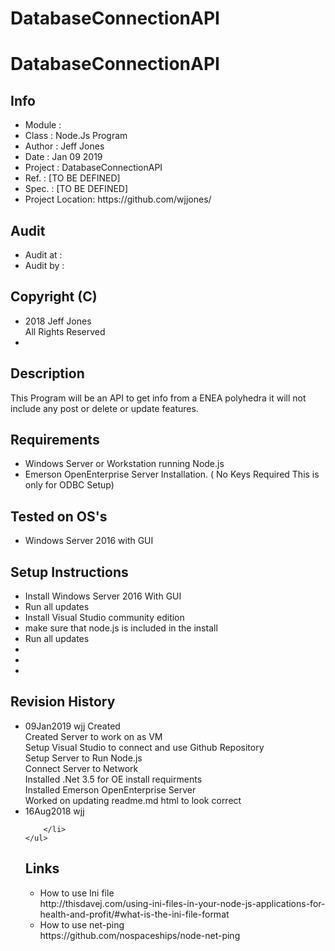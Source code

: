 ﻿# DatabaseConnectionAPI
<h1>DatabaseConnectionAPI</h1>

<h2>Info</h2>
<p>
	<ul>
		<li>Module    :  </li>
		<li>Class     : Node.Js Program </li>
		<li>Author    : Jeff Jones </li>
		<li>Date      : Jan 09 2019 </li>
		<li>Project   : DatabaseConnectionAPI </li>
		<li>Ref.      : [TO BE DEFINED] </li>
		<li>Spec.     : [TO BE DEFINED] </li>
		<li>Project Location: https://github.com/wjjones/ </li>
	</ul>
</p>
<h2>Audit</h2>
<p>
	<ul>
		<li>Audit at  : </li>
		<li>Audit by  : </li>
	</ul>
</p>

<h2>Copyright (C)</h2>
<p>
	<ul>
		<li>2018 Jeff Jones </li
		<li>All Rights Reserved <li>
	</ul>
</p>
</hr>
<h2>Description</h2>
<p>
	This Program will be an API to get info from a ENEA polyhedra it will not include any post or delete or update features.
</p>
</hr>
<h2>Requirements</h2>
<p>
	<ul>
		<li>Windows Server or Workstation running Node.js </li>
		<li>Emerson OpenEnterprise Server Installation. ( No Keys Required This is only for ODBC Setup)</li>
	</ul>
</p>
</hr>
<h2>Tested on OS's</h2>
<p>
	<ul>
		<li>Windows Server 2016 with GUI</li>
	</ul>
</p>
</hr>
<h2>Setup Instructions</h2>
<p>
	<ul>
		<li>Install Windows Server 2016 With GUI</li>
		<li>Run all updates</li>
		<li>Install Visual Studio community edition </li>
		<li>make sure that node.js is included in the install</li>
		<li>Run all updates</li>
		<li></li>
		<li></li>
		<li></li>
	</ul>
</p>
</hr>
<h2>Revision History</h2>
<p>
	<ul>
		<li>09Jan2019 wjj	Created </br>
			Created Server to work on as VM</br>
			Setup Visual Studio to connect and use Github Repository</br>
			Setup Server to Run Node.js</br>
			Connect Server to Network</br>
			Installed .Net 3.5 for OE install requirments</br>
			Installed Emerson OpenEnterprise Server</br>
			Worked on updating readme.md html to look correct</br>
<!--			On the OE Database Setup the following signals per device to be monitored
			<ol>
				<li>LocalStringSignal : 
					Name : ScadaPing:(DeviceType).(DeviceName).STR
					Description : A description of what device this is
					Value : (The IP address or name in DNS)
				</li>
				<li>LocalAnalogSignal :
					Name : ScadaPing:(DeviceType).(DeviceName).TIME
					Description : Time of last ping
					Value : (The value of the last ping time)
				</li>
			</ol>
-->
		</li>
		<li>16Aug2018 wjj </br>
				
		</li>
	</ul>
</p>
</hr>
<h2>Links</h2>
<p>
	<ul>
		<li>How to use Ini file</br>
			http://thisdavej.com/using-ini-files-in-your-node-js-applications-for-health-and-profit/#what-is-the-ini-file-format
		</li>
		<li>How to use net-ping</br>
		https://github.com/nospaceships/node-net-ping
		</li>
	</ul>
</p>



